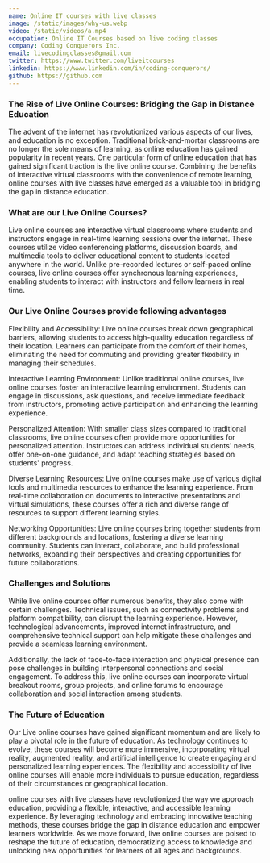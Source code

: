 ```yaml
---
name: Online IT courses with live classes
image: /static/images/why-us.webp
video: /static/videos/a.mp4
occupation: Online IT Courses based on live coding classes
company: Coding Conquerors Inc.
email: livecodingclasses@gmail.com
twitter: https://www.twitter.com/liveitcourses
linkedin: https://www.linkedin.com/in/coding-conquerors/
github: https://github.com
---
```


### The Rise of Live Online Courses: Bridging the Gap in Distance Education

[//]: # (- Are you a computer science or an IT student who is afraid of coding?  We can help you in conquering this fear within a month. - Are you a computer science or an IT student who is worried about securing a job in IT? If yes, then we can guide you in securing an IT job.  - Are you an unemployed IT graduate who is lost in today's technology stack and not sure where to start.  If yes, we can help you in choosing the appropriate technology stack, and securing a job.{" "} - Are you a former IT professional who is newly immigrant but is not able to get a job? If yes, then you are in right place, we can help you in securing a job. - Are you a former IT graduate who is looking back to get an entry into the IT field?  If yes, then you are in the right place.)

The advent of the internet has revolutionized various aspects of our lives, and education is no exception. Traditional brick-and-mortar classrooms are no longer the sole means of learning, as online education has gained popularity in recent years. One particular form of online education that has gained significant traction is the live online course. Combining the benefits of interactive virtual classrooms with the convenience of remote learning, online courses with live classes have emerged as a valuable tool in bridging the gap in distance education.

### What are our Live Online Courses?

Live online courses are interactive virtual classrooms where students and instructors engage in real-time learning sessions over the internet. These courses utilize video conferencing platforms, discussion boards, and multimedia tools to deliver educational content to students located anywhere in the world. Unlike pre-recorded lectures or self-paced online courses, live online courses offer synchronous learning experiences, enabling students to interact with instructors and fellow learners in real time.

### Our Live Online Courses provide following advantages

Flexibility and Accessibility: Live online courses break down geographical barriers, allowing students to access high-quality education regardless of their location. Learners can participate from the comfort of their homes, eliminating the need for commuting and providing greater flexibility in managing their schedules.

Interactive Learning Environment: Unlike traditional online courses, live online courses foster an interactive learning environment. Students can engage in discussions, ask questions, and receive immediate feedback from instructors, promoting active participation and enhancing the learning experience.

Personalized Attention: With smaller class sizes compared to traditional classrooms, live online courses often provide more opportunities for personalized attention. Instructors can address individual students' needs, offer one-on-one guidance, and adapt teaching strategies based on students' progress.

Diverse Learning Resources: Live online courses make use of various digital tools and multimedia resources to enhance the learning experience. From real-time collaboration on documents to interactive presentations and virtual simulations, these courses offer a rich and diverse range of resources to support different learning styles.

Networking Opportunities: Live online courses bring together students from different backgrounds and locations, fostering a diverse learning community. Students can interact, collaborate, and build professional networks, expanding their perspectives and creating opportunities for future collaborations.

### Challenges and Solutions

While live online courses offer numerous benefits, they also come with certain challenges. Technical issues, such as connectivity problems and platform compatibility, can disrupt the learning experience. However, technological advancements, improved internet infrastructure, and comprehensive technical support can help mitigate these challenges and provide a seamless learning environment.

Additionally, the lack of face-to-face interaction and physical presence can pose challenges in building interpersonal connections and social engagement. To address this, live online courses can incorporate virtual breakout rooms, group projects, and online forums to encourage collaboration and social interaction among students.

### The Future of Education

Our Live online courses have gained significant momentum and are likely to play a pivotal role in the future of education. As technology continues to evolve, these courses will become more immersive, incorporating virtual reality, augmented reality, and artificial intelligence to create engaging and personalized learning experiences. The flexibility and accessibility of live online courses will enable more individuals to pursue education, regardless of their circumstances or geographical location.

online courses with live classes have revolutionized the way we approach education, providing a flexible, interactive, and accessible learning experience. By leveraging technology and embracing innovative teaching methods, these courses bridge the gap in distance education and empower learners worldwide. As we move forward, live online courses are poised to reshape the future of education, democratizing access to knowledge and unlocking new opportunities for learners of all ages and backgrounds.
